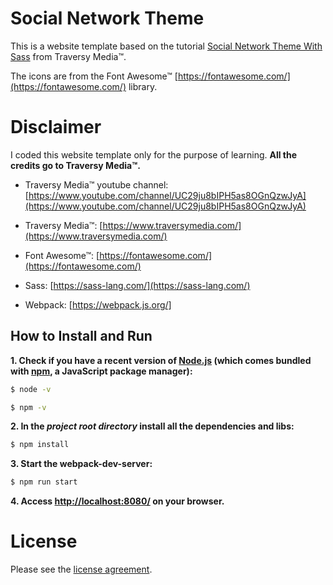 # Social Network Theme

This is a website template based on the tutorial [Social Network Theme With Sass](https://www.youtube.com/playlist?list=PLillGF-Rfqba3xeEvDzIcUCxwMlGiewfV) from Traversy Media&trade;.

The icons are from the Font Awesome&trade; [https://fontawesome.com/](https://fontawesome.com/) library.

# Disclaimer

I coded this website template only for the purpose of learning. **All the credits go to Traversy Media&trade;.**

- Traversy Media&trade; youtube channel: [https://www.youtube.com/channel/UC29ju8bIPH5as8OGnQzwJyA](https://www.youtube.com/channel/UC29ju8bIPH5as8OGnQzwJyA)

- Traversy Media&trade;: [https://www.traversymedia.com/](https://www.traversymedia.com/)

- Font Awesome&trade;: [https://fontawesome.com/](https://fontawesome.com/)

- Sass: [https://sass-lang.com/](https://sass-lang.com/)

- Webpack: [https://webpack.js.org/]

## How to Install and Run

**1. Check if you have a recent version of [Node.js](https://nodejs.org/) (which comes bundled with [npm](https://www.npmjs.com/), a JavaScript package manager):**

```bash
$ node -v
```

```bash
$ npm -v
```

**2. In the _project root directory_ install all the dependencies and libs:**

```bash
$ npm install
```

**3. Start the webpack-dev-server:**

```bash
$ npm run start
```

**4. Access [http://localhost:8080/](http://localhost:8080/) on your browser.**

# License

Please see the [license
agreement](https://github.com/julianomacielferreira/social-network-theme/blob/master/LICENSE).

